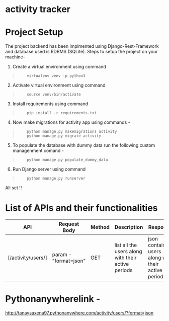 # activity tracker
# Project Setup
The project backend has been implmented using Django-Rest-Framework and database used is RDBMS (SQLite).
Steps to setup the project on your machine- 
1) Create a virtual environment using command 
>         virtualenv venv -p python3
2) Activate virtual environment using command 
>         source venv/bin/activate
3) Install requirements using command
>         pip install -r requirements.txt
4) Now make migrations for activity app using commands - 
>         python manage.py makemigrations activity
>         python manage.py migrate activity
5) To populate the database with dummy data run the following custom managenment comand -
>         python manage.py populate_dummy_data
6) Run Django server using command
>         python manage.py runserver
All set !!

# List of APIs and their functionalities
API | Request Body | Method | Description | Response
|---|---|---|---|---|
| [/activity/users/] | param - "format=json" | GET | list all the users along with their active periods | json containing users along with their active periods

# Pythonanywherelink -
http://tanaysaxena97.pythonanywhere.com/activity/users/?format=json
